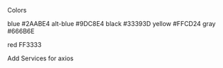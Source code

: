 Colors

blue #2AABE4
alt-blue #9DC8E4
black #33393D
yellow #FFCD24
gray #666B6E

red FF3333

Add Services for axios
